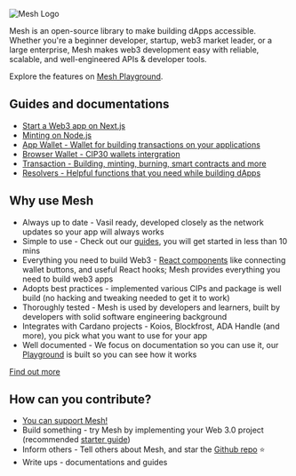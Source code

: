 ![Mesh Logo](https://mesh.martify.io/logo-mesh/mesh.png)

Mesh is an open-source library to make building dApps accessible. Whether you're a beginner developer, startup, web3 market leader, or a large enterprise, Mesh makes web3 development easy with reliable, scalable, and well-engineered APIs & developer tools.

Explore the features on [Mesh Playground](https://mesh.martify.io/).

## Guides and documentations

- [Start a Web3 app on Next.js](https://mesh.martify.io/guides/nextjs)
- [Minting on Node.js](https://mesh.martify.io/guides/mintingonnodejs)
- [App Wallet - Wallet for building transactions on your applications](https://mesh.martify.io/apis/appwallet)
- [Browser Wallet - CIP30 wallets intergration](https://mesh.martify.io/apis/browserwallet)
- [Transaction - Building, minting, burning, smart contracts and more](https://mesh.martify.io/apis/transaction)
- [Resolvers - Helpful functions that you need while building dApps](https://mesh.martify.io/apis/resolvers)

## Why use Mesh
- Always up to date - Vasil ready, developed closely as the network updates so your app will always works
- Simple to use - Check out our [guides](https://mesh.martify.io/guides), you will get started in less than 10 mins
- Everything you need to build Web3 - [React components](https://mesh.martify.io/react) like connecting wallet buttons, and useful React hooks; Mesh provides everything you need to build web3 apps
- Adopts best practices - implemented various CIPs and package is well build (no hacking and tweaking needed to get it to work)
- Thoroughly tested - Mesh is used by developers and learners, built by developers with solid software engineering background
- Integrates with Cardano projects - Koios, Blockfrost, ADA Handle (and more), you pick what you want to use for your app
- Well documented - We focus on documentation so you can use it, our [Playground](https://mesh.martify.io/) is built so you can see how it works

[Find out more](https://mesh.martify.io/about)

## How can you contribute?

- [You can support Mesh!](https://mesh.martify.io/about/support-us)
- Build something - try Mesh by implementing your Web 3.0 project (recommended [starter guide](https://mesh.martify.io/guides/nextjs))
- Inform others - Tell others about Mesh, and star the [Github repo](https://github.com/MartifyLabs/mesh) :star:
- Write ups - documentations and guides

